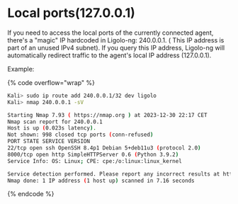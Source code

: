 # Local ports(127.0.0.1)

If you need to access the local ports of the currently connected agent, there's a "magic" IP hardcoded in Ligolo-ng: 240.0.0.1.  ( This IP address is part of an unused IPv4 subnet). If you query this IP address, Ligolo-ng will automatically redirect traffic to the agent's local IP address (127.0.0.1).

Example:

{% code overflow="wrap" %}
```bash
Kali> sudo ip route add 240.0.0.1/32 dev ligolo
Kali> nmap 240.0.0.1 -sV

Starting Nmap 7.93 ( https://nmap.org ) at 2023-12-30 22:17 CET
Nmap scan report for 240.0.0.1
Host is up (0.023s latency).
Not shown: 998 closed tcp ports (conn-refused)
PORT STATE SERVICE VERSION
22/tcp open ssh OpenSSH 8.4p1 Debian 5+deb11u3 (protocol 2.0)
8000/tcp open http SimpleHTTPServer 0.6 (Python 3.9.2)
Service Info: OS: Linux; CPE: cpe:/o:linux:linux_kernel

Service detection performed. Please report any incorrect results at https://nmap.org/submit/ .
Nmap done: 1 IP address (1 host up) scanned in 7.16 seconds
```
{% endcode %}

